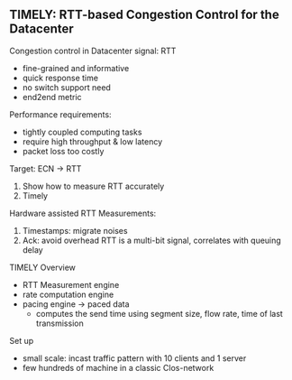 ## TIMELY: RTT-based Congestion Control for the Datacenter

Congestion control in Datacenter signal: RTT
- fine-grained and informative
- quick response time
- no switch support need
- end2end metric

Performance requirements:
- tightly coupled computing tasks
- require high throughput & low latency
- packet loss too costly

Target: ECN -\> RTT
1. Show how to measure RTT accurately
2. Timely

Hardware assisted RTT Measurements:
1. Timestamps: migrate noises
2. Ack: avoid overhead
RTT is a multi-bit signal, correlates with queuing delay

TIMELY Overview
- RTT Measurement engine
- rate computation engine
- pacing engine -\> paced data
	- computes the send time using segment size, flow rate, time of last transmission

Set up
- small scale: incast traffic pattern with 10 clients and 1 server
-  few hundreds of machine in a classic Clos-network 
